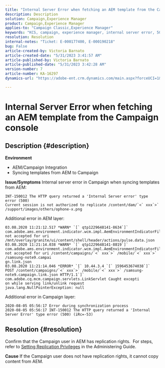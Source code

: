 ```yaml
---
title: "Internal Server Error when fetching an AEM template from the Campaign console"
description: Description
solution: Campaign,Experience Manager
product: Campaign,Experience Manager
applies-to: "Campaign Classic,Experience Manager"
keywords: "KCS, campaign, experience manager, internal server error, 500"
resolution: Resolution
internal-notes: "Ticket: E-000177400, E-000190218"
bug: False
article-created-by: Victoria Barnato
article-created-date: "5/31/2023 3:41:57 AM"
article-published-by: Victoria Barnato
article-published-date: "5/31/2023 3:42:28 AM"
version-number: 7
article-number: KA-16297
dynamics-url: "https://adobe-ent.crm.dynamics.com/main.aspx?forceUCI=1&pagetype=entityrecord&etn=knowledgearticle&id=7fa3f313-65ff-ed11-8f6e-6045bd006149"

---
```

# Internal Server Error when fetching an AEM template from the Campaign console

## Description {#description}

<b>Environment</b>
- AEM/Campaign Integration
- Syncing templates from AEM to Campaign

<b>Issue/Symptoms</b>
Internal server error in Campaign when syncing templates from AEM:


```
INT-150012 The HTTP query returned a 'Internal Server error' type error (500)
Current session is not authorized to replicate /content/dam/`<` xxx`>` /support/images/others/ophone-x.png
```


Additional error in AEM layer:


```
03.08.2020 11:21:12.517 *WARN* `[` qtp1229648141-8634`]`  com.adobe.ams.environment.indicator.wcm.impl.AemEnvironmentIndicatorFilter not accepted for uri /mnt/overlay/granite/ui/content/shell/header/actions/pulse.data.json
03.08.2020 11:21:14.038 *WARN* `[` qtp1229648141-8819`]`  com.adobe.ams.environment.indicator.wcm.impl.AemEnvironmentIndicatorFilter not accepted for uri /content/campaigns/`<` xxx`>` /mobile/`<` xxx`>` /samsung-note9.campai
gn.link.json
03.08.2020 11:21:14.046 *ERROR* `[` 10.44.3.4 `[` 1596453674038`]`  POST /content/campaigns/`<` xxx`>` /mobile/`<` xxx`>` /samsung-note9.campaign.link.json HTTP/1.1`]`  com.adobe.cq.mcm.campaign.servlets.LinkServlet Caught excepti
on while serving link/unlink request
java.lang.NullPointerException: null
```


Additional error in Campaign layer:


```
2020-08-05 05:56:17 Error during synchronization process
2020-08-05 05:56:17 INT-150012 The HTTP query returned a 'Internal Server Error' type error (500) (iRc=-53)
```





## Resolution {#resolution}


Confirm that the Campaign user in AEM has replication rights.  For steps, refer to [Setting Replication Privileges](https://experienceleague.adobe.com/docs/experience-manager-65/administering/security/security.html?lang=en#setting-replication-privileges) in the Administering Guide.

<b>Cause</b>
If the Campaign user does not have replication rights, it cannot copy content from AEM.


